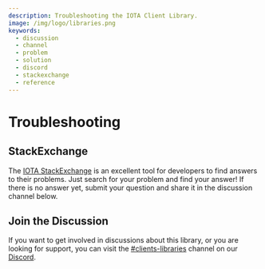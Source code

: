 ```yaml
---
description: Troubleshooting the IOTA Client Library.
image: /img/logo/libraries.png
keywords:
  - discussion
  - channel
  - problem
  - solution
  - discord
  - stackexchange
  - reference
---
```


# Troubleshooting

## StackExchange

The [IOTA StackExchange](https://iota.stackexchange.com/)
is an excellent tool for developers to find answers to their problems. Just search for your problem and find your
answer! If there is no answer yet, submit your question and share it in the discussion channel below.

## Join the Discussion

If you want to get involved in discussions about this library, or you are looking for support, you can visit
the [#clients-libraries](https://discord.com/channels/397872799483428865/800637917189636136) channel on
our [Discord](https://discord.iota.org).

